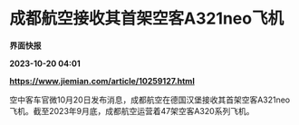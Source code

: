 # 成都航空接收其首架空客A321neo飞机
**界面快报**

**2023-10-20 04:01**

**https://www.jiemian.com/article/10259127.html**

空中客车官微10月20日发布消息，成都航空在德国汉堡接收其首架空客A321neo飞机。截至2023年9月底，成都航空运营着47架空客A320系列飞机。